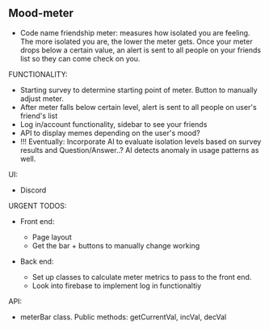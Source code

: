 ## Mood-meter

- Code name friendship meter: measures how isolated you are feeling. The more isolated you are, the lower the meter gets. Once your meter drops below a certain value, an alert is sent to all people on your friends list so they can come check on you.


FUNCTIONALITY:
- Starting survey to determine starting point of meter. Button to manually adjust meter.
- After meter falls below certain level, alert is sent to all people on user's friend's list
- Log in/account functionality, sidebar to see your friends
- API to display memes depending on the user's mood?
- !!! Eventually: Incorporate AI to evaluate isolation levels based on survey results and Question/Answer..? AI detects anomaly in usage patterns as well.

UI:
- Discord 


URGENT TODOS:
- Front end: 
  - Page layout
  - Get the bar + buttons to manually change working

- Back end: 
  - Set up classes to calculate meter metrics to pass to the front end.
  - Look into firebase to implement log in functionaltiy


API:
- meterBar class. Public methods: getCurrentVal, incVal, decVal
